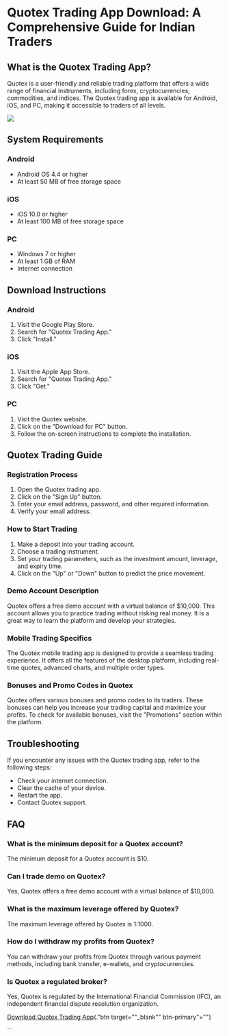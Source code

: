 # Quotex Trading App Download: A Comprehensive Guide for Indian Traders

## What is the Quotex Trading App?

Quotex is a user-friendly and reliable trading platform that offers a
wide range of financial instruments, including forex, cryptocurrencies,
commodities, and indices. The Quotex trading app is available for
Android, iOS, and PC, making it accessible to traders of all levels.

[![](https://static.quotex.io/files/1_en/300_250.jpg)](https://traff.sbs/brokerqxsignupf)

## System Requirements

### Android

-   Android OS 4.4 or higher
-   At least 50 MB of free storage space

### iOS

-   iOS 10.0 or higher
-   At least 100 MB of free storage space

### PC

-   Windows 7 or higher
-   At least 1 GB of RAM
-   Internet connection

## Download Instructions

### Android

1.  Visit the Google Play Store.
2.  Search for "Quotex Trading App."
3.  Click "Install."

### iOS

1.  Visit the Apple App Store.
2.  Search for "Quotex Trading App."
3.  Click "Get."

### PC

1.  Visit the Quotex website.
2.  Click on the "Download for PC" button.
3.  Follow the on-screen instructions to complete the installation.

## Quotex Trading Guide

### Registration Process

1.  Open the Quotex trading app.
2.  Click on the "Sign Up" button.
3.  Enter your email address, password, and other required information.
4.  Verify your email address.

### How to Start Trading

1.  Make a deposit into your trading account.
2.  Choose a trading instrument.
3.  Set your trading parameters, such as the investment amount,
    leverage, and expiry time.
4.  Click on the "Up" or "Down" button to predict the price
    movement.

### Demo Account Description

Quotex offers a free demo account with a virtual balance of \$10,000.
This account allows you to practice trading without risking real money.
It is a great way to learn the platform and develop your strategies.

### Mobile Trading Specifics

The Quotex mobile trading app is designed to provide a seamless trading
experience. It offers all the features of the desktop platform,
including real-time quotes, advanced charts, and multiple order types.

### Bonuses and Promo Codes in Quotex

Quotex offers various bonuses and promo codes to its traders. These
bonuses can help you increase your trading capital and maximize your
profits. To check for available bonuses, visit the "Promotions"
section within the platform.

## Troubleshooting

If you encounter any issues with the Quotex trading app, refer to the
following steps:

-   Check your internet connection.
-   Clear the cache of your device.
-   Restart the app.
-   Contact Quotex support.

## FAQ




### What is the minimum deposit for a Quotex account?

The minimum deposit for a Quotex account is \$10.







### Can I trade demo on Quotex?

Yes, Quotex offers a free demo account with a virtual balance of
\$10,000.







### What is the maximum leverage offered by Quotex?

The maximum leverage offered by Quotex is 1:1000.







### How do I withdraw my profits from Quotex?

You can withdraw your profits from Quotex through various payment
methods, including bank transfer, e-wallets, and cryptocurrencies.







### Is Quotex a regulated broker?

Yes, Quotex is regulated by the International Financial Commission
(IFC), an independent financial dispute resolution organization.




[Download Quotex Trading
App](\%22https://traff.sbs/quotexonelink\%22){."btn
target=""_blank"" btn-primary"=""}

\`\`\`

